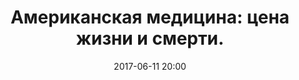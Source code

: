 ---
layout: post
title: "Американская медицина: цена жизни и смерти."
date: "2017-06-11 20:00"
file: 2017-06-11-vilensky.mp3
excerpt: "Гость программы — Леонид Виленский."
summary: "Гость программы — Леонид Виленский."
duration: "00:59:23"
length: 33678491
explicit: "no"
block: "no"
---